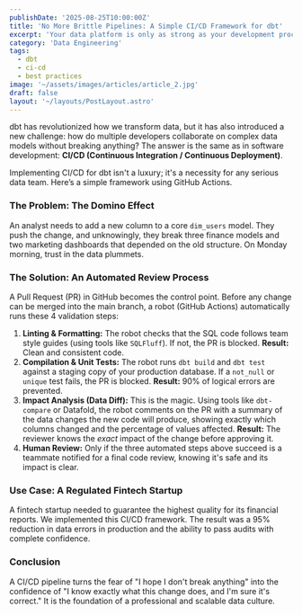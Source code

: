 ```yaml
---
publishDate: '2025-08-25T10:00:00Z'
title: 'No More Brittle Pipelines: A Simple CI/CD Framework for dbt'
excerpt: 'Your data platform is only as strong as your development process. One change in a dbt model can break 10 dashboards. Here is a simple CI/CD framework to ensure every change is safe, tested, and trustworthy.'
category: 'Data Engineering'
tags:
  - dbt
  - ci-cd
  - best practices
image: '~/assets/images/articles/article_2.jpg'
draft: false
layout: '~/layouts/PostLayout.astro'
---
```


dbt has revolutionized how we transform data, but it has also introduced a new challenge: how do multiple developers collaborate on complex data models without breaking anything? The answer is the same as in software development: **CI/CD (Continuous Integration / Continuous Deployment)**.

Implementing CI/CD for dbt isn't a luxury; it's a necessity for any serious data team. Here’s a simple framework using GitHub Actions.

### The Problem: The Domino Effect

An analyst needs to add a new column to a core `dim_users` model. They push the change, and unknowingly, they break three finance models and two marketing dashboards that depended on the old structure. On Monday morning, trust in the data plummets.

### The Solution: An Automated Review Process

A Pull Request (PR) in GitHub becomes the control point. Before any change can be merged into the main branch, a robot (GitHub Actions) automatically runs these 4 validation steps:

1.  **Linting & Formatting:** The robot checks that the SQL code follows team style guides (using tools like `SQLFluff`). If not, the PR is blocked. **Result:** Clean and consistent code.
2.  **Compilation & Unit Tests:** The robot runs `dbt build` and `dbt test` against a staging copy of your production database. If a `not_null` or `unique` test fails, the PR is blocked. **Result:** 90% of logical errors are prevented.
3.  **Impact Analysis (Data Diff):** This is the magic. Using tools like `dbt-compare` or Datafold, the robot comments on the PR with a summary of the data changes the new code will produce, showing exactly which columns changed and the percentage of values affected. **Result:** The reviewer knows the *exact* impact of the change before approving it.
4.  **Human Review:** Only if the three automated steps above succeed is a teammate notified for a final code review, knowing it's safe and its impact is clear.

### Use Case: A Regulated Fintech Startup
A fintech startup needed to guarantee the highest quality for its financial reports. We implemented this CI/CD framework. The result was a 95% reduction in data errors in production and the ability to pass audits with complete confidence.

### Conclusion
A CI/CD pipeline turns the fear of "I hope I don't break anything" into the confidence of "I know exactly what this change does, and I'm sure it's correct." It is the foundation of a professional and scalable data culture.